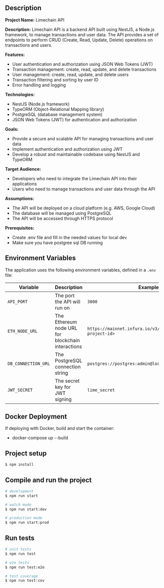 ## Description

**Project Name:** Limechain API

**Description:** Limechain API is a backend API built using NestJS, a Node.js framework, to manage transactions and user data. The API provides a set of endpoints to perform CRUD (Create, Read, Update, Delete) operations on transactions and users.

**Features:**

* User authentication and authorization using JSON Web Tokens (JWT)
* Transaction management: create, read, update, and delete transactions
* User management: create, read, update, and delete users
* Transaction filtering and sorting by user ID
* Error handling and logging

**Technologies:**

* NestJS (Node.js framework)
* TypeORM (Object-Relational Mapping library)
* PostgreSQL (database management system)
* JSON Web Tokens (JWT) for authentication and authorization

**Goals:**

* Provide a secure and scalable API for managing transactions and user data
* Implement authentication and authorization using JWT
* Develop a robust and maintainable codebase using NestJS and TypeORM

**Target Audience:**

* Developers who need to integrate the Limechain API into their applications
* Users who need to manage transactions and user data through the API

**Assumptions:**

* The API will be deployed on a cloud platform (e.g. AWS, Google Cloud)
* The database will be managed using PostgreSQL
* The API will be accessed through HTTPS protocol

**Prerequisites:**
* Create .env file and fill in the needed values for local dev
* Make sure you have postgree sql DB running

## Environment Variables

The application uses the following environment variables, defined in a `.env` file:

| Variable         | Description                                         | Example                                                |
|-------------------|-----------------------------------------------------|--------------------------------------------------------|
| `API_PORT`       | The port the API will run on                        | `3000`                                                 |
| `ETH_NODE_URL`   | The Ethereum node URL for blockchain interactions   | `https://mainnet.infura.io/v3/<your-infura-project-id>`|
| `DB_CONNECTION_URL` | The PostgreSQL connection string                   | `postgres://postgres:admin@localhost:5432/postgres`    |
| `JWT_SECRET`     | The secret key for JWT signing                      | `lime_secret`                                          |

## Docker Deployment
If deploying with Docker, build and start the container:

* docker-compose up --build

## Project setup

```bash
$ npm install
```

## Compile and run the project

```bash
# development
$ npm run start

# watch mode
$ npm run start:dev

# production mode
$ npm run start:prod
```

## Run tests

```bash
# unit tests
$ npm run test

# e2e tests
$ npm run test:e2e

# test coverage
$ npm run test:cov
```

